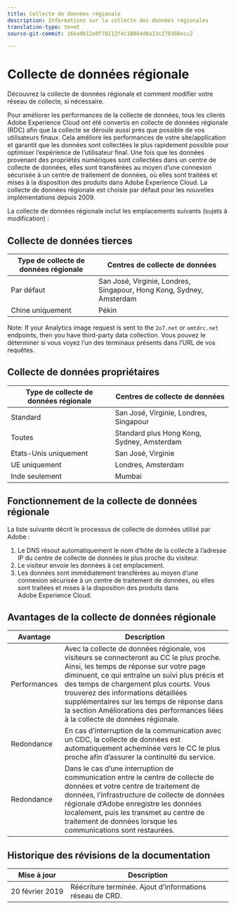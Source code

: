 ```yaml
---
title: Collecte de données régionale
description: Informations sur la collecte des données régionales
translation-type: tm+mt
source-git-commit: 16ba0b12e0f70112f4c10804d0a13c278388ecc2

---
```



# Collecte de données régionale

Découvrez la collecte de données régionale et comment modifier votre réseau de collecte, si nécessaire.

Pour améliorer les performances de la collecte de données, tous les clients Adobe Experience Cloud ont été convertis en collecte de données régionale (RDC) afin que la collecte se déroule aussi près que possible de vos utilisateurs finaux. Cela améliore les performances de votre site/application et garantit que les données sont collectées le plus rapidement possible pour optimiser l’expérience de l’utilisateur final. Une fois que les données provenant des propriétés numériques sont collectées dans un centre de collecte de données, elles sont transférées au moyen d’une connexion sécurisée à un centre de traitement de données, où elles sont traitées et mises à la disposition des produits dans Adobe Experience Cloud. La collecte de données régionale est choisie par défaut pour les nouvelles implémentations depuis 2009.

La collecte de données régionale inclut les emplacements suivants (sujets à modification) :

## Collecte de données tierces

| Type de collecte de données régionale | Centres de collecte de données |
|---------------------|-------------------|
| Par défaut | San José, Virginie, Londres, Singapour, Hong Kong, Sydney, Amsterdam |
| Chine uniquement | Pékin |

Note: If your Analytics image request is sent to the `2o7.net` or `omtdrc.net` endpoints, then you have third-party data collection. Vous pouvez le déterminer si vous voyez l’un des terminaux présents dans l’URL de vos requêtes.

## Collecte de données propriétaires

| Type de collecte de données régionale | Centres de collecte de données |
|---------------------|-------------------|
| Standard | San José, Virginie, Londres, Singapour |
| Toutes | Standard plus Hong Kong, Sydney, Amsterdam |
| Etats-Unis uniquement | San José, Virginie |
| UE uniquement | Londres, Amsterdam |
| Inde seulement | Mumbai |

## Fonctionnement de la collecte de données régionale

La liste suivante décrit le processus de collecte de données utilisé par Adobe :

1. Le DNS résout automatiquement le nom d’hôte de la collecte à l’adresse IP du centre de collecte de données le plus proche du visiteur.
1. Le visiteur envoie les données à cet emplacement.
1. Les données sont immédiatement transférées au moyen d’une connexion sécurisée à un centre de traitement de données, où elles sont traitées et mises à la disposition des produits dans Adobe Experience Cloud.

## Avantages de la collecte de données régionale

| Avantage | Description |
|---------|-----------|
| Performances | Avec la collecte de données régionale, vos visiteurs se connecteront au CC le plus proche. Ainsi, les temps de réponse sur votre page diminuent, ce qui entraîne un suivi plus précis et des temps de chargement plus courts. Vous trouverez des informations détaillées supplémentaires sur les temps de réponse dans la section Améliorations des performances liées à la collecte de données régionale. |
| Redondance | En cas d’interruption de la communication avec un CDC, la collecte de données est automatiquement acheminée vers le CC le plus proche afin d’assurer la continuité du service. |
| Redondance | Dans le cas d’une interruption de communication entre le centre de collecte de données et votre centre de traitement de données, l’infrastructure de collecte de données régionale d’Adobe enregistre les données localement, puis les transmet au centre de traitement de données lorsque les communications sont restaurées. |

## Historique des révisions de la documentation

| Mise à jour | Description |
|--------|---------|
| 20 février 2019 | Réécriture terminée. Ajout d’informations réseau de CRD. |
